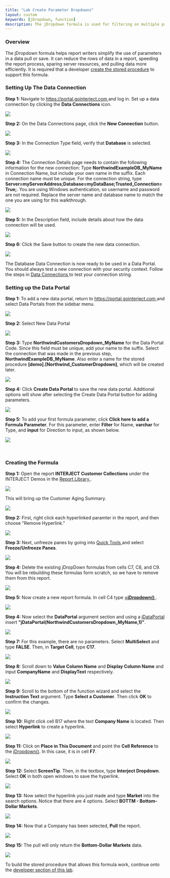 ```yaml
---
title: "Lab Create Parameter Dropdowns"
layout: custom
keywords: [jDropdown, function]
description: The jDropdown formula is used for filtering on multiple parameters at once.
---
```


### Overview

The jDropdown formula helps report writers simplify the use of parameters in a data pull or save. It can reduce the rows of data in a report, speeding the report process, sparing server resources, and pulling data more efficiently. It is required that a developer [create the stored procedure](/wGetStarted/L-Dev-jDropdowns.html) to support this formula.

###  Setting Up The Data Connection

**Step 1:** Navigate to [ https://portal.gointerject.com ](https://portal.gointerject.com) and log in. Set up a data connection by clicking the **Data Connections** icon. 

![](/images/L-Dev-CustAging/01.jpg)
<br>

**Step 2:** On the Data Connections page, click the **New Connection** button. 

![](/images/L-Dev-CustAging/02.jpg)
<br>

**Step 3:** In the Connection Type field, verify that **Database** is selected. 

![](/images/L-Dev-CustAging/03.jpg)
<br>

**Step 4:** The Connection Details page needs to contain the following information for the new connection: Type **NorthwindExampleDB_MyName** in Connection Name, but include your own name in the suffix. Each connection name must be unique. For the connection string, type **Server=myServerAddress;Database=myDataBase;Trusted_Connection=True;**. You are using Windows authentication, so username and password are not required. Replace the server name and database name to match the one you are using for this walkthrough. 

![](/images/L-Dev-CustAging/04.jpg)
<br>
  
**Step 5:** In the Description field, include details about how the data connection will be used. 

![](/images/L-Dev-CustAging/05.jpg)
<br>

**Step 6:** Click the Save button to create the new data connection. 

![](/images/L-Dev-CustAging/06.jpg)
<br>

The Database Data Connection is now ready to be used in a Data Portal. You should always test a new connection with your security context. Follow the steps in [ Data Connections ](/wPortal/Data-Connections.html) to test your connection string. 

### Setting up the Data Portal

**Step 1:** To add a new data portal, return to [ https://portal.gointerject.com  ](https://portal.gointerject.com) and select Data Portals from the sidebar menu. 

![](/images/L-Dev-CustAging/07.jpg)
<br>

**Step 2:** Select New Data Portal 

![](/images/L-Dev-CustAging/08.jpg)
<br>

**Step 3:** Type **NorthwindCustomersDropdown_MyName** for the Data Portal Code. Since this field must be unique, add your name to the suffix. Select the connection that was made in the previous step, **NorthwindExampleDB_MyName**. Also enter a name for the stored procedure **\[demo\].\[Northwind_CustomerDropdown\]**, which will be created later. 

![](/images/L-Create-Dropdowns/04.png)
<br>

**Step 4:** Click **Create Data Portal** to save the new data portal. Additional options will show after selecting the Create Data Portal button for adding parameters. 

![](/images/L-Create-Dropdowns/05.png)
<br>

**Step 5:** To add your first formula parameter, click **Click here to add a Formula Parameter**. For this parameter, enter **Filter** for Name, **varchar** for Type, and **input** for Direction to input, as shown below. 

![](/images/L-Create-Dropdowns/06.png)

<br>

### Creating the Formula

**Step 1:** Open the report **INTERJECT Customer Collections** under the INTERJECT Demos in the [ Report Library ](/wAbout/Report-Library-Basics.html). 

![](/images/Walkthrough-CustAging/01.png)

This will bring up the Customer Aging Summary. 

![](/images/Walkthrough-CustAging/02.png)

**Step 2:** First, right click each hyperlinked paramter in the report, and then choose "Remove Hyperlink."

![](/images/L-Create_Dropdowns/RemoveHyperlinks.png)

**Step 3:** Next, unfreeze panes by going into [ Quick Tools ](/wPortal/INTERJECT-Ribbon-Menu-Items.html) and select **Freeze/Unfreeze Panes**.

![](/images/L-Create-Dropdowns/07.png)
<br>

**Step 4:** Delete the existing jDropDown formulas from cells C7, C8, and C9. You will be rebuilding these formulas form scratch, so we have to remove them from this report.

![](/images/L-Create_Dropdowns/RemovejDropDown.png)

**Step 5:** Now create a new report formula. In cell C4 type [ **=jDropdown()** ](/wIndex/jDropdown.html). 

![](/images/L-Create-Dropdowns/08.png)
<br>

**Step 4:** Now select the **DataPortal** argument section and using a [jDataPortal](/wIndex/jDataPortal.html) insert **"jDataPortal(NorthwindCustomersDropdown_MyName,1)"**.

![](/images/L-Create-Dropdowns/09.jpg)
<br>

**Step 7:** For this example, there are no parameters. Select **MultiSelect** and type **FALSE**. Then, in **Target Cell**, type **C17**. 

![](/images/L-Create-Dropdowns/10.jpg)
<br>

**Step 8:** Scroll down to **Value Column Name** and **Display Column Name** and input **CompanyName** and **DisplayText** respectively.

![](/images/L-Create-Dropdowns/11.jpg)
<br>

**Step 9:** Scroll to the bottom of the function wizard and select the **Instruction Text** argument. Type **Select a Customer**. Then click **OK** to confirm the changes.

![](/images/L-Create-Dropdowns/12.jpg)
<br>

**Step 10:** Right click cell B17 where the text **Company Name** is located. Then select **Hyperlink** to create a hyperlink.

![](/images/L-Create-Dropdowns/13.png)
<br>

**Step 11:** Click on **Place in This Document** and point the **Cell Reference** to the [jDropdown()](/wIndex/jDropdown.html). In this case, it is in cell **F7**.

![](/images/L-Create-Dropdowns/14.png)
<br>

**Step 12:** Select **ScreenTip**. Then, in the textbox, type **Interject Dropdown**. Select **OK** in both open windows to save the hyperlink.

![](/images/L-Create-Dropdowns/15.png)
<br>

**Step 13:** Now select the hyperlink you just made and type **Market** into the search options. Notice that there are 4 options. Select **BOTTM - Bottom-Dollar Markets**.

![](/images/L-Create-Dropdowns/16.png)
<br>

**Step 14:** Now that a Company has been selected, **Pull** the report.

![](/images/L-Create-Dropdowns/17.png)
<br>

**Step 15:** The pull will only return the **Bottom-Dollar Markets** data.

![](/images/L-Create-Dropdowns/18.png)
<br>

To build the stored procedure that allows this formula work, continue onto the [developer section of this lab](/wGetStarted/L-Dev-jDropdowns.html).